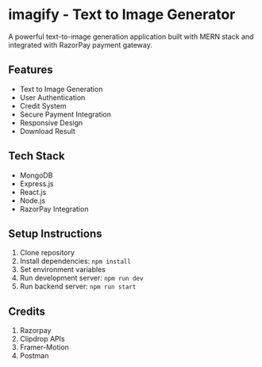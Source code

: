 # imagify - Text to Image Generator

A powerful text-to-image generation application built with MERN stack and integrated with RazorPay payment gateway.

## Features
- Text to Image Generation
- User Authentication
- Credit System
- Secure Payment Integration
- Responsive Design
- Download Result

## Tech Stack
- MongoDB
- Express.js
- React.js
- Node.js
- RazorPay Integration

## Setup Instructions
1. Clone repository
2. Install dependencies: `npm install`
3. Set environment variables
4. Run development server: `npm run dev`
5. Run backend server: `npm run start`

## Credits
1. Razorpay
2. Clipdrop APIs
3. Framer-Motion
4. Postman
